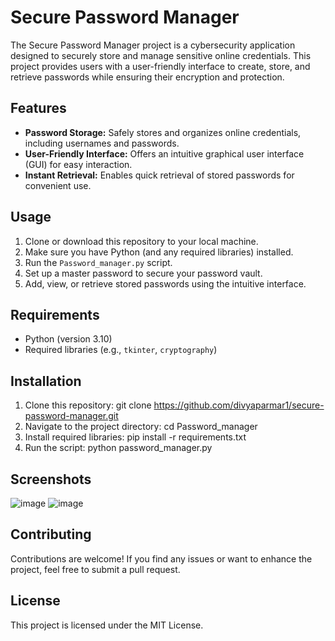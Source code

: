 # Secure Password Manager

The Secure Password Manager project is a cybersecurity application designed to securely store and manage sensitive online credentials. This project provides users with a user-friendly interface to create, store, and retrieve passwords while ensuring their encryption and protection.

## Features

- **Password Storage:** Safely stores and organizes online credentials, including usernames and passwords.
- **User-Friendly Interface:** Offers an intuitive graphical user interface (GUI) for easy interaction.
- **Instant Retrieval:** Enables quick retrieval of stored passwords for convenient use.

## Usage

1. Clone or download this repository to your local machine.
2. Make sure you have Python (and any required libraries) installed.
3. Run the `Password_manager.py` script.
4. Set up a master password to secure your password vault.
5. Add, view, or retrieve stored passwords using the intuitive interface.

## Requirements

- Python (version 3.10)
- Required libraries (e.g., `tkinter`, `cryptography`)

## Installation

1. Clone this repository:
   git clone https://github.com/divyaparmar1/secure-password-manager.git
2. Navigate to the project directory:
   cd Password_manager
3. Install required libraries:
   pip install -r requirements.txt
4. Run the script:
   python password_manager.py
   
## Screenshots
![image](https://github.com/divyaparmar1/Password_manager/assets/112643573/26335337-b495-44d5-b66e-f392b15d768c)
![image](https://github.com/divyaparmar1/Password_manager/assets/112643573/2bea0472-19a0-46b2-a9d9-38fffe0aca14)

## Contributing
Contributions are welcome! If you find any issues or want to enhance the project, feel free to submit a pull request.

## License
This project is licensed under the MIT License.
